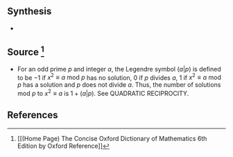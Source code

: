 ## Synthesis
- 
## Source [^1]
- For an odd prime $p$ and integer $a$, the Legendre symbol $(a|p)$ is defined to be $-1$ if $x^2 \equiv a \text{ mod } p$ has no solution, 0 if $p$ divides $a$, 1 if $x^2 \equiv a \text{ mod } p$ has a solution and $p$ does not divide $a$. Thus, the number of solutions mod $p$ to $x^2 \equiv a$ is $1 + (a|p)$. See QUADRATIC RECIPROCITY.
## References

[^1]: [[(Home Page) The Concise Oxford Dictionary of Mathematics 6th Edition by Oxford Reference]]
